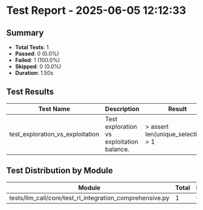 # Test Report - 2025-06-05 12:12:33

## Summary
- **Total Tests**: 1
- **Passed**: 0 (0.0%)
- **Failed**: 1 (100.0%)
- **Skipped**: 0 (0.0%)
- **Duration**: 1.50s

## Test Results

| Test Name | Description | Result | Status | Duration | Timestamp | Error Message |
|-----------|-------------|--------|--------|----------|-----------|---------------|
| test_exploration_vs_exploitation | Test exploration vs exploitation balance. | >       assert len(unique_selections) > 1 | Fail | 0.015s | 2025-06-05 12:12:35 | self = <tests.llm_call.core.test_rl_integration_comprehensive.TestRLProviderSelector object at 0x726... |

## Test Distribution by Module

| Module | Total | Passed | Failed | Skipped |
|--------|-------|--------|--------|---------|
| tests/llm_call/core/test_rl_integration_comprehensive.py | 1 | 0 | 1 | 0 |